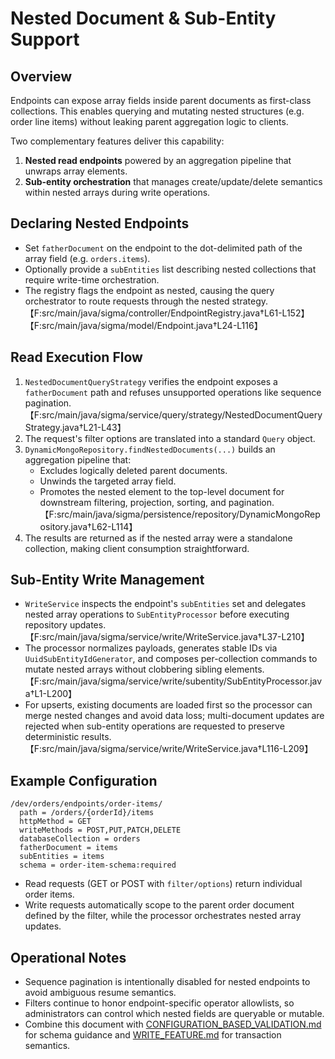 # Nested Document & Sub-Entity Support

## Overview

Endpoints can expose array fields inside parent documents as first-class collections. This enables querying and mutating nested structures (e.g. order line items) without leaking parent aggregation logic to clients.

Two complementary features deliver this capability:

1. **Nested read endpoints** powered by an aggregation pipeline that unwraps array elements.
2. **Sub-entity orchestration** that manages create/update/delete semantics within nested arrays during write operations.

## Declaring Nested Endpoints

- Set `fatherDocument` on the endpoint to the dot-delimited path of the array field (e.g. `orders.items`).
- Optionally provide a `subEntities` list describing nested collections that require write-time orchestration.
- The registry flags the endpoint as nested, causing the query orchestrator to route requests through the nested strategy.【F:src/main/java/sigma/controller/EndpointRegistry.java†L61-L152】【F:src/main/java/sigma/model/Endpoint.java†L24-L116】

## Read Execution Flow

1. `NestedDocumentQueryStrategy` verifies the endpoint exposes a `fatherDocument` path and refuses unsupported operations like sequence pagination.【F:src/main/java/sigma/service/query/strategy/NestedDocumentQueryStrategy.java†L21-L43】
2. The request's filter options are translated into a standard `Query` object.
3. `DynamicMongoRepository.findNestedDocuments(...)` builds an aggregation pipeline that:
   - Excludes logically deleted parent documents.
   - Unwinds the targeted array field.
   - Promotes the nested element to the top-level document for downstream filtering, projection, sorting, and pagination.【F:src/main/java/sigma/persistence/repository/DynamicMongoRepository.java†L62-L114】
4. The results are returned as if the nested array were a standalone collection, making client consumption straightforward.

## Sub-Entity Write Management

- `WriteService` inspects the endpoint's `subEntities` set and delegates nested array operations to `SubEntityProcessor` before executing repository updates.【F:src/main/java/sigma/service/write/WriteService.java†L37-L210】
- The processor normalizes payloads, generates stable IDs via `UuidSubEntityIdGenerator`, and composes per-collection commands to mutate nested arrays without clobbering sibling elements.【F:src/main/java/sigma/service/write/subentity/SubEntityProcessor.java†L1-L200】
- For upserts, existing documents are loaded first so the processor can merge nested changes and avoid data loss; multi-document updates are rejected when sub-entity operations are requested to preserve deterministic results.【F:src/main/java/sigma/service/write/WriteService.java†L116-L209】

## Example Configuration

```text
/dev/orders/endpoints/order-items/
  path = /orders/{orderId}/items
  httpMethod = GET
  writeMethods = POST,PUT,PATCH,DELETE
  databaseCollection = orders
  fatherDocument = items
  subEntities = items
  schema = order-item-schema:required
```

- Read requests (GET or POST with `filter/options`) return individual order items.
- Write requests automatically scope to the parent order document defined by the filter, while the processor orchestrates nested array updates.

## Operational Notes

- Sequence pagination is intentionally disabled for nested endpoints to avoid ambiguous resume semantics.
- Filters continue to honor endpoint-specific operator allowlists, so administrators can control which nested fields are queryable or mutable.
- Combine this document with [CONFIGURATION_BASED_VALIDATION.md](CONFIGURATION_BASED_VALIDATION.md) for schema guidance and [WRITE_FEATURE.md](WRITE_FEATURE.md) for transaction semantics.

